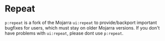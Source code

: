# Repeat

`p:repeat` is a fork of the Mojarra `ui:repeat` to provide/backport important bugfixes for users, which must stay on older Mojarra versions.
If you don't have problems with `ui:repeat`, please dont use `p:repeat`.
